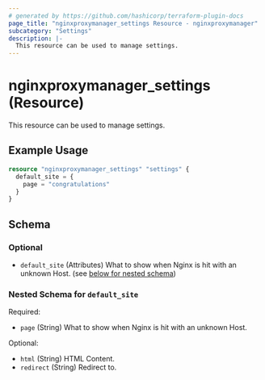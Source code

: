 ```yaml
---
# generated by https://github.com/hashicorp/terraform-plugin-docs
page_title: "nginxproxymanager_settings Resource - nginxproxymanager"
subcategory: "Settings"
description: |-
  This resource can be used to manage settings.
---
```


# nginxproxymanager_settings (Resource)

This resource can be used to manage settings.


## Example Usage

```terraform
resource "nginxproxymanager_settings" "settings" {
  default_site = {
    page = "congratulations"
  }
}
```

<!-- schema generated by tfplugindocs -->
## Schema

### Optional

- `default_site` (Attributes) What to show when Nginx is hit with an unknown Host. (see [below for nested schema](#nestedatt--default_site))

<a id="nestedatt--default_site"></a>
### Nested Schema for `default_site`

Required:

- `page` (String) What to show when Nginx is hit with an unknown Host.

Optional:

- `html` (String) HTML Content.
- `redirect` (String) Redirect to.
